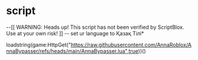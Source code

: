 # script
--[[
	WARNING: Heads up! This script has not been verified by ScriptBlox. Use at your own risk!
]]
-- set ur language to  Қазақ Тілі* 

loadstring(game:HttpGet("https://raw.githubusercontent.com/AnnaRoblox/AnnaBypasser/refs/heads/main/AnnaBypasser.lua",true))()
